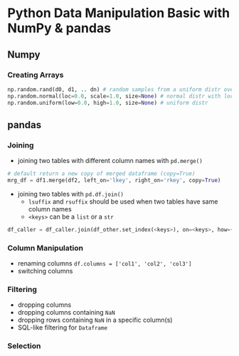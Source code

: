 # Python Data Manipulation Basic with NumPy & pandas

## Numpy
### Creating Arrays
```python
np.random.rand(d0, d1, .. dn) # random samples from a uniform distr over [0, 1)
np.random.normal(loc=0.0, scale=1.0, size=None) # normal distr with loc(mean) and scale()
np.random.uniform(low=0.0, high=1.0, size=None) # uniform distr
```

## pandas
### Joining
* joining two tables with different column names with `pd.merge()`
```python
# default return a new copy of merged dataframe (copy=True)
mrg_df = df1.merge(df2, left_on='lkey', right_on='rkey', copy=True)
```
* joining two tables with `pd.df.join()`
    * `lsuffix` and `rsuffix` should be used when two tables have same column names
    * `<keys>` can be a `list` or a `str`
```python
df_caller = df_caller.join(df_other.set_index(<keys>), on=<keys>, how={'left', 'right', 'inner', 'outer'}, lsuffix='_l', rsuffix='_r')
```

### Column Manipulation
* renaming columns `df.columns = ['col1', 'col2', 'col3']`
* switching columns

### Filtering
* dropping columns
* dropping columns containing `NaN`
* dropping rows containing `NaN` in a specific column(s)
* SQL-like filtering for `Dataframe`

### Selection